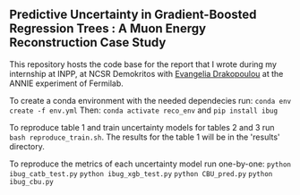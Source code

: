 Predictive Uncertainty in Gradient-Boosted Regression Trees : A Muon Energy Reconstruction Case Study
--

This repository hosts the code base for the report that I wrote during my internship at INPP, at NCSR Demokritos with [Evangelia Drakopoulou](https://github.com/edrakopo) at the ANNIE experiment of Fermilab. 

To create a conda environment with the needed dependecies run:
```conda env create -f env.yml```
Then: 
```conda activate reco_env``` and
```pip install ibug```

To reproduce table 1 and train uncertainty models for tables 2 and 3 run ```bash reproduce_train.sh```. The results for the table 1 will be in the 'results' directory.

To reproduce the metrics of each uncertainty model run one-by-one:
```python ibug_catb_test.py```
```python ibug_xgb_test.py```
```python CBU_pred.py```
```python ibug_cbu.py```